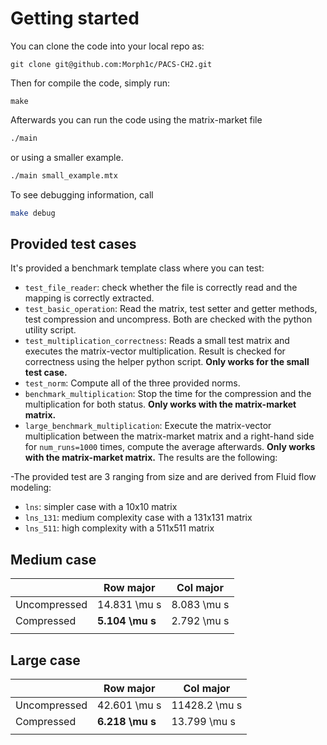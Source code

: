 # Getting started
You can clone the code into your local repo as:
```shell
git clone git@github.com:Morph1c/PACS-CH2.git 
```
Then for compile the code, simply run:
```shell
make 
```
Afterwards you can run the code using the matrix-market file

```sh
./main
```

or using a smaller example.
```sh
./main small_example.mtx
```

To see debugging information, call
```sh
make debug
```

## Provided test cases
It's provided a benchmark template class where you can test:

- ``test_file_reader``: check whether the file is correctly read and the mapping is correctly extracted.
- ``test_basic_operation``: Read the matrix, test setter and getter methods,
test compression and uncompress. Both are checked with the python utility script.
- ``test_multiplication_correctness``: Reads a small test matrix and executes the matrix-vector 
multiplication. Result is checked for correctness using the helper python script. **Only works for the
small test case.**
- ``test_norm``: Compute all of the three provided norms.
- ``benchmark_multiplication``: Stop the time for the compression and the multiplication for both status.
**Only works with the matrix-market matrix.**
- ``large_benchmark_multiplication``: Execute the matrix-vector multiplication between the matrix-market
matrix and a right-hand side for ``num_runs=1000`` times, compute the average afterwards.
**Only works with the matrix-market matrix.** The results are the following:

-The provided test are 3 ranging from size and are derived from Fluid flow modeling:
- ``lns``: simpler case with a 10x10 matrix
- ``lns_131``: medium complexity case with a 131x131 matrix
- ``lns_511``: high complexity with a 511x511 matrix

## Medium case
| | Row major | Col major |
| ---  | --------- | --- |
| Uncompressed  | 14.831 \mu s | 8.083 \mu s  |
| Compressed  | **5.104 \mu s** | 2.792 \mu s  |
| | | |

## Large case
| | Row major | Col major |
| ---  | --------- | --- |
| Uncompressed  | 42.601 \mu s | 11428.2 \mu s  |
| Compressed  | **6.218 \mu s** | 13.799 \mu s  |
| | | |




